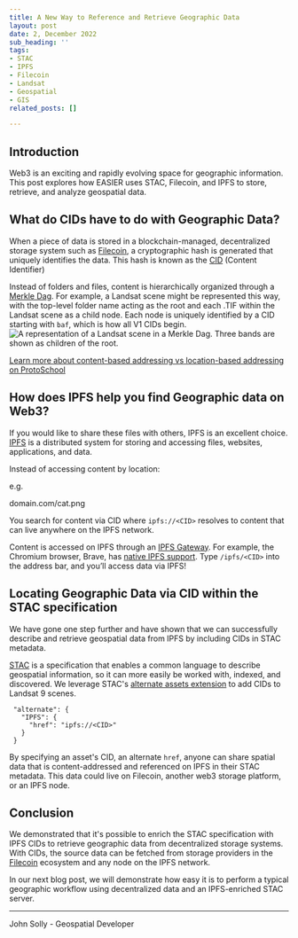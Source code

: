 ```yaml
---
title: A New Way to Reference and Retrieve Geographic Data
layout: post
date: 2, December 2022
sub_heading: ''
tags:
- STAC
- IPFS
- Filecoin
- Landsat
- Geospatial
- GIS
related_posts: []

---
```

## Introduction

Web3 is an exciting and rapidly evolving space for geographic information. This post explores how EASIER uses STAC, Filecoin, and IPFS to store, retrieve, and analyze geospatial data.

## What do CIDs have to do with Geographic Data?

When a piece of data is stored in a blockchain-managed, decentralized storage system such as [Filecoin](https://filecoin.io/ "Filecoin Homepage"), a cryptographic hash is generated that uniquely identifies the data. This hash is known as the [CID](https://docs.ipfs.tech/concepts/content-addressing/#what-is-a-cid "What is a CID IPFS Doc") (Content Identifier)

Instead of folders and files, content is hierarchically organized through a [Merkle Dag](https://proto.school/merkle-dags "Protoschool Tutorial on Merkle Dags"). For example, a Landsat scene might be represented this way, with the top-level folder name acting as the root and each .TIF within the Landsat scene as a child node. Each node is uniquely identified by a CID starting with `baf`, which is how all V1 CIDs begin.  
![A representation of a Landsat scene in a Merkle Dag. Three bands are shown as children of the root.](https://i.imgur.com/SewhZL9.png "Landsat 9 Example DAG")

[Learn more about content-based addressing vs location-based addressing on ProtoSchool](https://proto.school/content-addressing/03 "Protoschool Doc on content addressing")

## How does IPFS help you find Geographic data on Web3?

If you would like to share these files with others, IPFS is an excellent choice. [IPFS](https://docs.ipfs.tech/concepts/what-is-ipfs/ "IPFS Docs - What is IPFS") is a distributed system for storing and accessing files, websites, applications, and data.

Instead of accessing content by location:

e.g.

domain.com/cat.png

You search for content via CID where `ipfs://<CID>` resolves to content that can live anywhere on the IPFS network.

Content is accessed on IPFS through an [IPFS Gateway](https://docs.ipfs.tech/concepts/ipfs-gateway/#gateway-providers "IPFS Doc on IPFS Gateways"). For example, the Chromium browser, Brave, has [native IPFS support](https://brave.com/ipfs-support/ "Brave Doc on IPFS Support"). Type `/ipfs/<CID>` into the address bar, and you’ll access data via IPFS!

## Locating Geographic Data via CID within the STAC specification

We have gone one step further and have shown that we can successfully describe and retrieve geospatial data from IPFS by including CIDs in STAC metadata.

[STAC](https://stacspec.org/en "STAC Spec Homepage") is a specification that enables a common language to describe geospatial information, so it can more easily be worked with, indexed, and discovered. We leverage STAC's [alternate assets extension](https://github.com/stac-extensions/alternate-assets "STAC alternate-assets Extension") to add CIDs to Landsat 9 scenes.

     "alternate": {
       "IPFS": {
         "href": "ipfs://<CID>"
       }
     }

By specifying an asset's CID, an alternate `href`, anyone can share spatial data that is content-addressed and referenced on IPFS in their STAC metadata. This data could live on Filecoin, another web3 storage platform, or an IPFS node.

## Conclusion

We demonstrated that it's possible to enrich the STAC specification with IPFS CIDs to retrieve geographic data from decentralized storage systems. With CIDs, the source data can be fetched from storage providers in the [Filecoin](https://filecoin.io/ "Filecoin Homepage") ecosystem and any node on the IPFS network.

In our next blog post, we will demonstrate how easy it is to perform a typical geographic workflow using decentralized data and an IPFS-enriched STAC server.

***

John Solly - Geospatial Developer